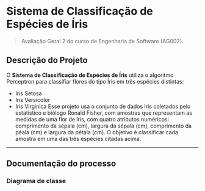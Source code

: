 # Sistema de Classificação de Espécies de Íris
> Avaliação Geral 2 do curso de Engenharia de Software (AG002).
## Descrição do Projeto
O **Sistema de Classificação de Espécies de Íris** utiliza o algoritmo Perceptron para classifiar flores do tipo Íris em três espécies distintas:
* Iris Setosa
* Iris Versicolor
* Iris Virginica
Esse projeto usa o conjunto de dados Iris coletados pelo estatístico e biólogo Ronald Fisher, com amostras que representam as medidas de uma flor de íris, com quatro atributos numéricos: comprimento da sépala (cm), largura da sépala (cm), comprimento da péala (cm) e largura da pétala (cm). O objetivo é classificar cada amostra em uma das três espécies citadas acima.
---
## Documentação do processo
### Diagrama de classe
